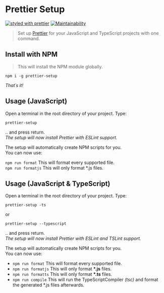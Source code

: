 # Prettier Setup

[![styled with prettier](https://img.shields.io/badge/styled_with-prettier-ff69b4.svg)](https://github.com/prettier/prettier)
[![Maintainability](https://api.codeclimate.com/v1/badges/d11a308db752d4b202bf/maintainability)](https://codeclimate.com/github/MarvinJWendt/prettier-setup/maintainability)

> Set up [Prettier](https://prettier.io/) for your JavaScript and TypeScript projects with one command.

## Install with NPM

> This will install the NPM module globally.

```console
npm i -g prettier-setup
```

_That´s it!_

## Usage (JavaScript)

Open a terminal in the root directory of your project. Type:

```console
prettier-setup
```

.. and press return.  
_The setup will now install Prettier with ESLint support._

The setup will automatically create NPM scripts for you.  
You can now use:

`npm run format` This will format every supported file.  
`npm run formatjs` This will only format \*.js files.

## Usage (JavaScript & TypeScript)

Open a terminal in the root directory of your project. Type:

```console
prettier-setup -ts
```

or

```console
prettier-setup --typescript
```

.. and press return.  
_The setup will now install Prettier with ESLint and TSLint support._

The setup will automatically create NPM scripts for you.  
You can now use:

- `npm run format` This will format every supported file.
- `npm run formatjs` This will only format **\*.js** files.
- `npm run formatts` This will only format **\*.ts** files.
- `npm run compile` This will run the TypeScriptCompiler _(tsc)_ and format the generated \*.js files afterwards.
